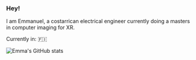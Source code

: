 ### Hey!
I am Emmanuel, a costarrican electrical engineer currently doing a masters in computer imaging for XR.

Currently in: :finland:

![Emma's GitHub stats](https://github-readme-stats.vercel.app/api?username=ema2159&count_private=true&show_icons=true&theme=react&include_all_commits=true)

<!--
<>[![Top Langs](https://github-readme-stats.vercel.app/api/top-langs/?username=ema2159&layout=compact&hide=jupyter%20notebook,yasnippet)](https://github.com/anuraghazra/github-readme-stats)

**ema2159/ema2159** is a ✨ _special_ ✨ repository because its `README.md` (this file) appears on your GitHub profile.

Here are some ideas to get you started:

- 🔭 I’m currently working on ...
- 🌱 I’m currently learning ...
- 👯 I’m looking to collaborate on ...
- 🤔 I’m looking for help with ...
- 💬 Ask me about ...
- 📫 How to reach me: ...
- 😄 Pronouns: ...
- ⚡ Fun fact: ...
-->
